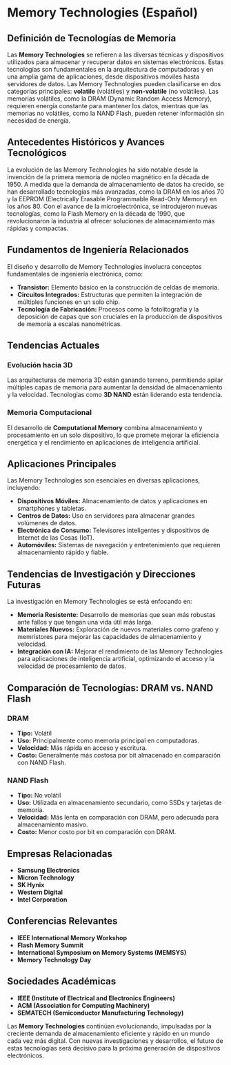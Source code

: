 # Memory Technologies (Español)

## Definición de Tecnologías de Memoria

Las **Memory Technologies** se refieren a las diversas técnicas y dispositivos utilizados para almacenar y recuperar datos en sistemas electrónicos. Estas tecnologías son fundamentales en la arquitectura de computadoras y en una amplia gama de aplicaciones, desde dispositivos móviles hasta servidores de datos. Las Memory Technologies pueden clasificarse en dos categorías principales: **volatile** (volátiles) y **non-volatile** (no volátiles). Las memorias volátiles, como la DRAM (Dynamic Random Access Memory), requieren energía constante para mantener los datos, mientras que las memorias no volátiles, como la NAND Flash, pueden retener información sin necesidad de energía.

## Antecedentes Históricos y Avances Tecnológicos

La evolución de las Memory Technologies ha sido notable desde la invención de la primera memoria de núcleo magnético en la década de 1950. A medida que la demanda de almacenamiento de datos ha crecido, se han desarrollado tecnologías más avanzadas, como la DRAM en los años 70 y la EEPROM (Electrically Erasable Programmable Read-Only Memory) en los años 80. Con el avance de la microelectrónica, se introdujeron nuevas tecnologías, como la Flash Memory en la década de 1990, que revolucionaron la industria al ofrecer soluciones de almacenamiento más rápidas y compactas.

## Fundamentos de Ingeniería Relacionados

El diseño y desarrollo de Memory Technologies involucra conceptos fundamentales de ingeniería electrónica, como:

- **Transistor:** Elemento básico en la construcción de celdas de memoria.
- **Circuitos Integrados:** Estructuras que permiten la integración de múltiples funciones en un solo chip.
- **Tecnología de Fabricación:** Procesos como la fotolitografía y la deposición de capas que son cruciales en la producción de dispositivos de memoria a escalas nanométricas.
  
## Tendencias Actuales

### Evolución hacia 3D

Las arquitecturas de memoria 3D están ganando terreno, permitiendo apilar múltiples capas de memoria para aumentar la densidad de almacenamiento y la velocidad. Tecnologías como **3D NAND** están liderando esta tendencia.

### Memoria Computacional

El desarrollo de **Computational Memory** combina almacenamiento y procesamiento en un solo dispositivo, lo que promete mejorar la eficiencia energética y el rendimiento en aplicaciones de inteligencia artificial.

## Aplicaciones Principales

Las Memory Technologies son esenciales en diversas aplicaciones, incluyendo:

- **Dispositivos Móviles:** Almacenamiento de datos y aplicaciones en smartphones y tabletas.
- **Centros de Datos:** Uso en servidores para almacenar grandes volúmenes de datos.
- **Electrónica de Consumo:** Televisores inteligentes y dispositivos de Internet de las Cosas (IoT).
- **Automóviles:** Sistemas de navegación y entretenimiento que requieren almacenamiento rápido y fiable.

## Tendencias de Investigación y Direcciones Futuras

La investigación en Memory Technologies se está enfocando en:

- **Memoria Resistente:** Desarrollo de memorias que sean más robustas ante fallos y que tengan una vida útil más larga.
- **Materiales Nuevos:** Exploración de nuevos materiales como grafeno y memristores para mejorar las capacidades de almacenamiento y velocidad.
- **Integración con IA:** Mejorar el rendimiento de las Memory Technologies para aplicaciones de inteligencia artificial, optimizando el acceso y la velocidad de procesamiento de datos.

## Comparación de Tecnologías: DRAM vs. NAND Flash

### DRAM

- **Tipo:** Volátil
- **Uso:** Principalmente como memoria principal en computadoras.
- **Velocidad:** Más rápida en acceso y escritura.
- **Costo:** Generalmente más costosa por bit almacenado en comparación con NAND Flash.

### NAND Flash

- **Tipo:** No volátil
- **Uso:** Utilizada en almacenamiento secundario, como SSDs y tarjetas de memoria.
- **Velocidad:** Más lenta en comparación con DRAM, pero adecuada para almacenamiento masivo.
- **Costo:** Menor costo por bit en comparación con DRAM.

## Empresas Relacionadas

- **Samsung Electronics**
- **Micron Technology**
- **SK Hynix**
- **Western Digital**
- **Intel Corporation**

## Conferencias Relevantes

- **IEEE International Memory Workshop**
- **Flash Memory Summit**
- **International Symposium on Memory Systems (MEMSYS)**
- **Memory Technology Day**

## Sociedades Académicas

- **IEEE (Institute of Electrical and Electronics Engineers)**
- **ACM (Association for Computing Machinery)**
- **SEMATECH (Semiconductor Manufacturing Technology)**

Las **Memory Technologies** continúan evolucionando, impulsadas por la creciente demanda de almacenamiento eficiente y rápido en un mundo cada vez más digital. Con nuevas investigaciones y desarrollos, el futuro de estas tecnologías será decisivo para la próxima generación de dispositivos electrónicos.